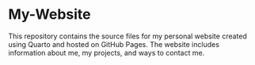 # My-Website
This repository contains the source files for my personal website created using Quarto and hosted on GitHub Pages. The website includes information about me, my projects, and ways to contact me.
